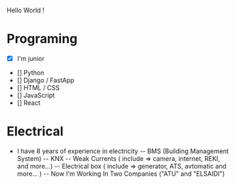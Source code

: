 Hello World !

# Programing
  - [x] I'm junior
  - [] Python
  - [] Django / FastApp
  - [] HTML / CSS
  - [] JavaScript
  - [] React

# Electrical
 - I have 8 years of experience in electricity
 -- BMS (Building Management System)
 -- KNX
 -- Weak Currents ( include => camera, internet, REKI, and more...)
 -- Electrical box ( include => generator, ATS, avtomatic and more... )
 -- Now I'm Working In Two Companies ("ATU" and "ELSAIDI")


<!---
- 👋 Hi, I’m @georgetoloraia
- 👀 I’m interested in ...
- 🌱 I’m currently learning ...
- 💞️ I’m looking to collaborate on ...
- 📫 How to reach me ...
--->
<!---
georgetoloraia/georgetoloraia is a ✨ special ✨ repository because its `README.md` (this file) appears on your GitHub profile.
You can click the Preview link to take a look at your changes.
--->
